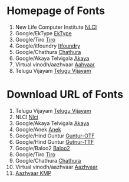 # Homepage of Fonts

1. New Life Computer Institute [NLCI](https://github.com/nlci)
2. Google/EkType [EkType](https://ektype.in)
3. Google/Tiro [Tiro](http://www.tiro.com/)
4. Google/itfoundry [Itfoundry](http://indiantypefoundry.com/)
5. Google/Chathura [Chathura](https://github.com/appajid/Chathura)
6. Google/Akaya Telvigala [Akaya](https://github.com/vaishnavimurthy/Akaya-Telivigala)
7. Virtual vinodh/aazhvaar [Aahvaar](http://www.virtualvinodh.com/projects/aazhvaar)
8. Telugu Vijayam [Telugu Vijayam](https://fonts.siliconandhra.org/)

# Download URL of Fonts

1. Telugu Vijayam [Telugu Vijayam](http://deb.debian.org/debian/pool/main/f/fonts-teluguvijayam/fonts-teluguvijayam_2.1.orig.tar.xz)
2. NLCI [Nlci](https://github.com/nlci/telu-font-nirmal/archive/4f2fa91/telu-font-nirmal-4f2fa91e4a8093487b8d7b23e2f6794b5a15745b.tar.gz)
3. Google/Akaya Telvigala [Akaya](https://github.com/vaishnavimurthy/Akaya-Telivigala/archive/93b31e4/akaya-telivala-93b31e45b69178ecfdb48981a5aa8a8b33bb0340.tar.gz)
4. Google/Anek [Anek](https://github.com/EkType/Anek/releases/download/1.000/Ek-Type-Anek-Variable-1.002.zip)
5. Google/Hind Guntur [Guntur-OTF](https://github.com/itfoundry/hind-guntur/archive/d1f95f8/hind-guntur-d1f95f8d9a6013297a6a63cc54e48e3885eb5813.tar.gz)
6. Google/Hind Guntur [Gutnur-TTF](https://fonts.google.com/specimen/Hind+Guntur/about?query=hind)
7. Google/Baloo2 [Baloo2](https://github.com/EkType/Baloo2/releases/download/1.640/Baloo2_1.640.zip)
8. Google/Tiro [Tiro](https://github.com/TiroTypeworks/Indigo/archive/c5f23cb/Tiro-c5f23cb391c99bb3e5c3308568c31319e2e7fbd1.tar.gz)
9. Google/Chathura [Chathura](https://github.com/appajid/Chathura/archive/f6944e3/chathura-f6944e361db05f2cb3a33356e54615f4cf754de8.tar.gz)
10. Virtual vinodh/aazhvaar [Aazhvaar](https://github.com/virtualvinodh/aazhvaar-telugu/blob/main/AazhvaarTelugu.otf?raw=true)
11. [Aazhvaar KMP](https://github.com/virtualvinodh/aazhvaar-telugu/blob/main/aazhvaar_telugu.kmp?raw=true)
